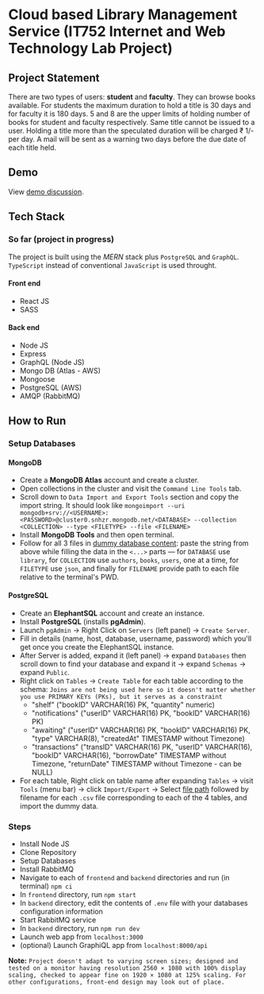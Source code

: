 # Cloud based Library Management Service (IT752 Internet and Web Technology Lab Project)

## Project Statement

There are two types of users: **student** and **faculty**. They can browse books available. For students the maximum duration to hold a title is 30 days and for faculty it is 180 days. 5 and 8 are the upper limits of holding number of books for student and faculty respectively. Same title cannot be issued to a user. Holding a title more than the speculated duration will be charged ₹ 1/- per day. A mail will be sent as a warning two days before the due date of each title held.

## Demo

View [demo discussion](https://github.com/meganindya/library-management-system/discussions/7).

## Tech Stack

### So far (project in progress)

The project is built using the _MERN_ stack plus `PostgreSQL` and `GraphQL`. `TypeScript` instead of conventional `JavaScript` is used throught.

#### Front end

- React JS
- SASS

#### Back end

- Node JS
- Express
- GraphQL (Node JS)
- Mongo DB (Atlas - AWS)
- Mongoose
- PostgreSQL (AWS)
- AMQP (RabbitMQ)

## How to Run

### Setup Databases

#### MongoDB

- Create a **MongoDB Atlas** account and create a cluster.
- Open collections in the cluster and visit the `Command Line Tools` tab.
- Scroll down to `Data Import and Export Tools` section and copy the import string. It should look like `mongoimport --uri mongodb+srv://<USERNAME>:<PASSWORD>@cluster0.snhzr.mongodb.net/<DATABASE> --collection <COLLECTION> --type <FILETYPE> --file <FILENAME>`
- Install **MongoDB Tools** and then open terminal.
- Follow for all 3 files in [dummy database content](./data/MongoDB/json/): paste the string from above while filling the data in the `<...>` parts — for `DATABASE` use `library`, for `COLLECTION` use `authors`, `books`, `users`, one at a time, for `FILETYPE` use `json`, and finally for `FILENAME` provide path to each file relative to the terminal's PWD.

#### PostgreSQL

- Create an **ElephantSQL** account and create an instance.
- Install **PostgreSQL** (installs **pgAdmin**).
- Launch `pgAdmin` -> Right Click on `Servers` (left panel) -> `Create Server`.
- Fill in details (name, host, database, username, password) which you'll get once you create the ElephantSQL instance.
- After Server is added, expand it (left panel) -> expand `Databases` then scroll down to find your database and expand it -> expand `Schemas` -> expand `Public`.
- Right click on `Tables` -> `Create Table` for each table according to the schema:
    `Joins are not being used here so it doesn't matter whether you use PRIMARY KEYs (PKs), but it serves as a constraint`
  - "shelf" ("bookID" VARCHAR(16) PK, "quantity" numeric)
  - "notifications" ("userID" VARCHAR(16) PK, "bookID" VARCHAR(16) PK)
  - "awaiting" ("userID" VARCHAR(16) PK, "bookID" VARCHAR(16) PK, "type" VARCHAR(8), "createdAt" TIMESTAMP without Timezone)
  - "transactions" ("transID" VARCHAR(16) PK, "userID" VARCHAR(16), "bookID" VARCHAR(16), "borrowDate" TIMESTAMP without Timezone, "returnDate" TIMESTAMP without Timezone - can be NULL)
- For each table, Right click on table name after expanding `Tables` -> visit `Tools` (menu bar) -> click `Import/Export` -> Select [file path](./data/PostgreSQL/) followed by filename for each `.csv` file corresponding to each of the 4 tables, and import the dummy data.

### Steps

- Install Node JS
- Clone Repository
- Setup Databases
- Install RabbitMQ
- Navigate to each of `frontend` and `backend` directories and run (in terminal) `npm ci`
- In `frontend` directory, run `npm start`
- In `backend` directory, edit the contents of `.env` file with your databases configuration information
- Start RabbitMQ service
- In `backend` directory, run `npm run dev`
- Launch web app from `localhost:3000`
- (optional) Launch GraphiQL app from `localhost:8000/api`

**Note:** `Project doesn't adapt to varying screen sizes; designed and tested on a monitor having resolution 2560 × 1080 with 100% display scaling, checked to appear fine on 1920 × 1080 at 125% scaling. For other configurations, front-end design may look out of place.`
